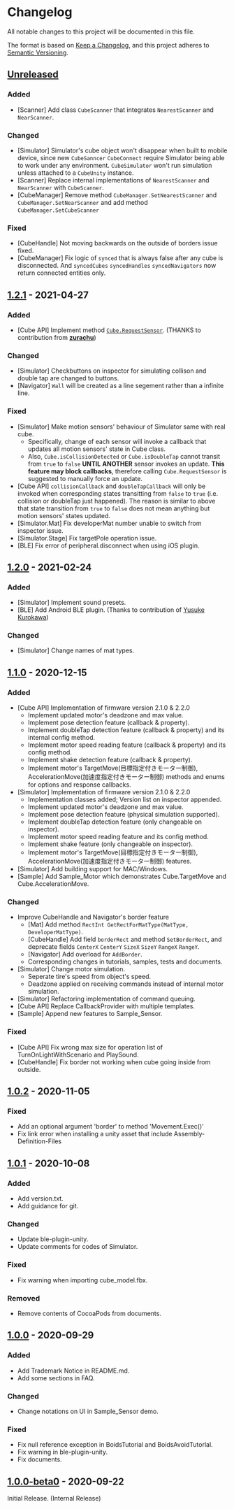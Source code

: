 # Changelog

All notable changes to this project will be documented in this file.

The format is based on [Keep a Changelog](https://keepachangelog.com/en/1.0.0/),
and this project adheres to [Semantic Versioning](https://semver.org/spec/v2.0.0.html).

## [Unreleased](https://github.com/morikatron/toio-sdk-for-unity/tree/develop)

### Added

- [Scanner] Add class `CubeScanner` that integrates `NearestScanner` and `NearScanner`.

### Changed

- [Simulator] Simulator's cube object won't disappear when built to mobile device, since new `CubeSanncer` `CubeConnect` require Simulator being able to work under any environment. `CubeSimulator` won't run simulation unless attached to a `CubeUnity` instance.
- [Scanner] Replace internal implementations of `NearestScanner` and `NearScanner` with `CubeScanner`.
- [CubeManager] Remove method `CubeManager.SetNearestScanner` and `CubeManager.SetNearScanner` and add method `CubeManager.SetCubeScanner`

### Fixed

- [CubeHandle] Not moving backwards on the outside of borders issue fixed.
- [CubeManager] Fix logic of `synced` that is always false after any cube is disconnected. And `syncedCubes` `syncedHandles` `syncedNavigators` now return connected entities only.

## [1.2.1](https://github.com/morikatron/toio-sdk-for-unity/tree/v1.2.1) - 2021-04-27

### Added

- [Cube API] Implement method [`Cube.RequestSensor`](https://toio.github.io/toio-spec/docs/ble_sensor#書き込み操作). (THANKS to contribution from [**zurachu**](https://github.com/zurachu))

### Changed

- [Simulator] Checkbuttons on inspector for simulating collison and double tap are changed to buttons.
- [Navigator] `Wall` will be created as a line segement rather than a infinite line.

### Fixed

- [Simulator] Make motion sensors' behaviour of Simulator same with real cube.
  - Specifically, change of each sensor will invoke a callback that updates all motion sensors' state in Cube class.
  - Also, `Cube.isCollisionDetected` or `Cube.isDoubleTap` cannot transit from `true` to `false` **UNTIL** **ANOTHER** sensor invokes an update. **This feature may block callbacks**, therefore calling `Cube.RequestSensor` is suggested to manually force an update.
- [Cube API] `collisionCallback` and `doubleTapCallback` will only be invoked when corresponding states transitting from `false` to `true` (i.e. collision or doubleTap just happened). The reason is similar to above that state transition from `true` to `false` does not mean anything but motion sensors' states updated.
- [Simulator.Mat] Fix developerMat number unable to switch from inspector issue.
- [Simulator.Stage] Fix targetPole operation issue.
- [BLE] Fix error of peripheral.disconnect when using iOS plugin.

## [1.2.0](https://github.com/morikatron/toio-sdk-for-unity/tree/v1.2.0) - 2021-02-24

### Added

- [Simulator] Implement sound presets.
- [BLE] Add Android BLE plugin. (Thanks to contribution of [Yusuke Kurokawa](https://github.com/wotakuro))

### Changed

- [Simulator] Change names of mat types.

## [1.1.0](https://github.com/morikatron/toio-sdk-for-unity/tree/v1.1.0) - 2020-12-15

### Added

- [Cube API] Implementation of firmware version 2.1.0 & 2.2.0
  - Implement updated motor's deadzone and max value.
  - Implement pose detection feature (callback & property).
  - Implement doubleTap detection feature (callback & property) and its internal config method.
  - Implement motor speed reading feature (callback & property) and its config method.
  - Implement shake detection feature (callback & property).
  - Implement motor's TargetMove(目標指定付きモーター制御), AccelerationMove(加速度指定付きモーター制御) methods and enums for options and response callbacks.
- [Simulator] Implementation of firmware version 2.1.0 & 2.2.0
  - Implementation classes added; Version list on inspector appended.
  - Implement updated motor's deadzone and max value.
  - Implement pose detection feature (physical simulation supported).
  - Implement doubleTap detection feature (only changeable on inspector).
  - Implement motor speed reading feature and its config method.
  - Implement shake feature (only changeable on inspector).
  - Implement motor's TargetMove(目標指定付きモーター制御), AccelerationMove(加速度指定付きモーター制御) features.
- [Simulator] Add building support for MAC/Windows.
- [Sample] Add Sample_Motor which demonstrates Cube.TargetMove and Cube.AccelerationMove.

### Changed

- Improve CubeHandle and Navigator's border feature
  - [Mat] Add method `RectInt GetRectForMatType(MatType, DeveloperMatType)`.
  - [CubeHandle] Add field `borderRect` and method `SetBorderRect`, and deprecate fields `CenterX` `CenterY` `SizeX` `SizeY` `RangeX` `RangeY`.
  - [Navigator] Add overload for `AddBorder`.
  - Corresponding changes in tutorials, samples, tests and documents.
- [Simulator] Change motor simulation.
  - Seperate tire's speed from object's speed.
  - Deadzone applied on receiving commands instead of internal motor simulation.
- [Simulator] Refactoring implementation of command queuing.
- [Cube API] Replace CallbackProvider with multiple templates.
- [Sample] Append new features to Sample_Sensor.

### Fixed

- [Cube API] Fix wrong max size for operation list of TurnOnLightWithScenario and PlaySound.
- [CubeHandle] Fix border not working when cube going inside from outside.

## [1.0.2](https://github.com/morikatron/toio-sdk-for-unity/tree/v1.0.2) - 2020-11-05

### Fixed

- Add an optional argument 'border' to method 'Movement.Exec()'
- Fix link error when installing a unity asset that include Assembly-Definition-Files

## [1.0.1](https://github.com/morikatron/toio-sdk-for-unity/tree/v1.0.1) - 2020-10-08

### Added

- Add version.txt.
- Add guidance for git.

### Changed

- Update ble-plugin-unity.
- Update comments for codes of Simulator.

### Fixed

- Fix warning when importing cube_model.fbx.

### Removed

- Remove contents of CocoaPods from documents.


## [1.0.0](https://github.com/morikatron/toio-sdk-for-unity/tree/v1.0.0) - 2020-09-29

### Added

- Add Trademark Notice in README.md.
- Add some sections in FAQ.

### Changed

- Change notations on UI in Sample_Sensor demo.

### Fixed

- Fix null reference exception in BoidsTutorial and BoidsAvoidTutorlal.
- Fix warning in ble-plugin-unity.
- Fix documents.

## [1.0.0-beta0](https://github.com/morikatron/toio-sdk-for-unity/tree/v1.0.0-beta0) - 2020-09-22

Initial Release. (Internal Release)